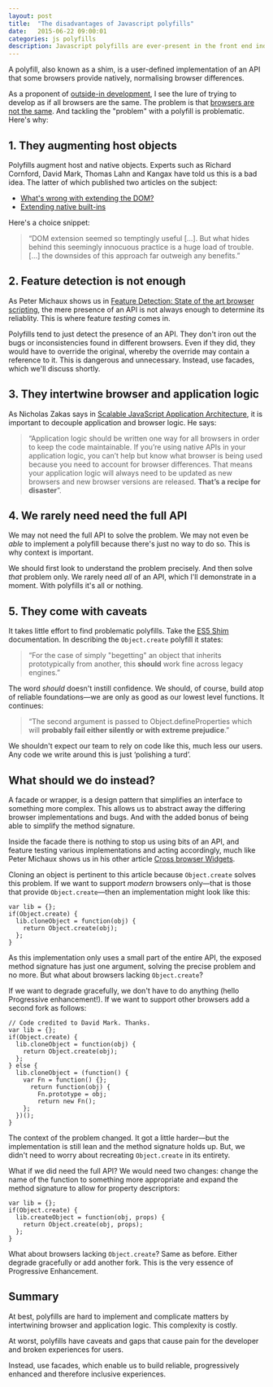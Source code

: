 ```yaml
---
layout: post
title:  "The disadvantages of Javascript polyfills"
date:   2015-06-22 09:00:01
categories: js polyfills
description: Javascript polyfills are ever-present in the front end industry, but they are very problematic and unnecessary.
---
```


A polyfill, also known as a shim, is a user-defined implementation of an API that some browsers provide natively, normalising browser differences.

As a proponent of [outside-in development](/articles/developing-templates-using-an-outside-in-approach), I see the lure of trying to develop as if all browsers are the same. The problem is that [browsers are not the same](/articles/browsers-are-different-but-so-what/). And tackling the "problem" with a polyfill is problematic. Here's why:

## 1. They augmenting host objects

Polyfills augment host and native objects. Experts such as Richard Cornford, David Mark, Thomas Lahn and Kangax have told us this is a bad idea. The latter of which published two articles on the subject: 

- [What's wrong with extending the DOM?](http://perfectionkills.com/whats-wrong-with-extending-the-dom/)
- [Extending native built-ins](http://perfectionkills.com/extending-native-builtins/)

Here's a choice snippet:

> &ldquo;DOM extension seemed so temptingly useful [...]. But what hides behind this seemingly innocuous practice is a huge load of trouble. [...] the downsides of this approach far outweigh any benefits.&rdquo;

## 2. Feature detection is not enough

As Peter Michaux shows us in [Feature Detection: State of the art browser scripting](http://peter.michaux.ca/articles/feature-detection-state-of-the-art-browser-scripting), the mere presence of an API is not always enough to determine its reliablity. This is where feature *testing* comes in.

Polyfills tend to just detect the presence of an API. They don't iron out the bugs or inconsistencies found in different browsers. Even if they did, they would have to override the original, whereby the override may contain a reference to it. This is dangerous and unnecessary. Instead, use facades, which we'll discuss shortly.

## 3. They intertwine browser and application logic

As Nicholas Zakas says in [Scalable JavaScript Application Architecture](https://www.youtube.com/watch?v=vXjVFPosQHw), it is important to decouple application and browser logic. He says:

> &ldquo;Application logic should be written one way for all browsers in order to keep the code maintainable. If you’re using native APIs in your application logic, you can’t help but know what browser is being used because you need to account for browser differences. That means your application logic will always need to be updated as new browsers and new browser versions are released. **That’s a recipe for disaster**&rdquo;.

## 4. We rarely need need the full API

We may not need the full API to solve the problem. We may not even be *able* to implement a polyfill because there's just no way to do so. This is why context is important.

We should first look to understand the problem precisely. And then solve *that* problem only. We rarely need *all* of an API, which I'll demonstrate in a moment. With polyfills it's all or nothing.

## 5. They come with caveats

It takes little effort to find problematic polyfills. Take the [ES5 Shim](https://github.com/es-shims/es5-shim) documentation. In describing the `Object.create` polyfill it states:

> &ldquo;For the case of simply "begetting" an object that inherits prototypically from another, this **should** work fine across legacy engines.&rdquo;

The word *should* doesn't instill confidence. We should, of course, build atop of reliable foundations&mdash;we are only as good as our lowest level functions. It continues:

> &ldquo;The second argument is passed to Object.defineProperties which will **probably fail either silently or with extreme prejudice**.&rdquo;

We shouldn't expect our team to rely on code like this, much less our users. Any code we write around this is just ‘polishing a turd’.

## What should we do instead?

A facade or wrapper, is a design pattern that simplifies an interface to something more complex. This allows us to abstract away the differing browser implementations and bugs. And with the added bonus of being able to simplify the method signature.

Inside the facade there is nothing to stop us using bits of an API, and feature testing various implementations and acting accordingly, much like Peter Michaux shows us in his other article [Cross browser Widgets](http://peter.michaux.ca/articles/cross-browser-widgets).

Cloning an object is pertinent to this article because `Object.create` solves this problem. If we want to support *modern* browsers only&mdash;that is those that provide `Object.create`&mdash;then an implementation might look like this:

	var lib = {};
	if(Object.create) {
	  lib.cloneObject = function(obj) {
	    return Object.create(obj);
	  };
	}

As this implementation only uses a small part of the entire API, the exposed method signature has just one argument, solving the precise problem and no more. But what about browsers lacking `Object.create`?

If we want to degrade gracefully, we don't have to do anything (hello Progressive enhancement!). If we want to support other browsers add a second fork as follows:

	// Code credited to David Mark. Thanks.
	var lib = {};
	if(Object.create) {
	  lib.cloneObject = function(obj) {
        return Object.create(obj);
	  };
	} else {
      lib.cloneObject = (function() {
        var Fn = function() {};
          return function(obj) {
            Fn.prototype = obj;
            return new Fn();
        };
      })();
	}

The context of the problem changed. It got a little harder&mdash;but the implementation is still lean and the method signature holds up. But, we didn't need to worry about recreating `Object.create` in its entirety.

What if we did need the full API? We would need two changes: change the name of the function to something more appropriate and expand the method signature to allow for property descriptors:

	var lib = {};
	if(Object.create) {
	  lib.createObject = function(obj, props) {
        return Object.create(obj, props);
	  };
	}

What about browsers lacking `Object.create`? Same as before. Either degrade gracefully or add another fork. This is the very essence of Progressive Enhancement.

## Summary

At best, polyfills are hard to implement and complicate matters by intertwining browser and application logic. This complexity is costly.

At worst, polyfills have caveats and gaps that cause pain for the developer and broken experiences for users.

Instead, use facades, which enable us to build reliable, progressively enhanced and therefore inclusive experiences.

<!--

* ADDED IMPLEMENTATION Just because an API is implemented in a browser doesn't mean it's trustworthy. Sometimes, the spec is simply misunderstood and implemented differently across browser vendors. Adding a polyfill to the mix just adds complexity in the form of another user-defined implementation.

* CONSISTENCY Then there is the question of consistency. Do you want to use some polyfills and some facades. Probably not. Just use a consistent abstraction, a facade.

-->